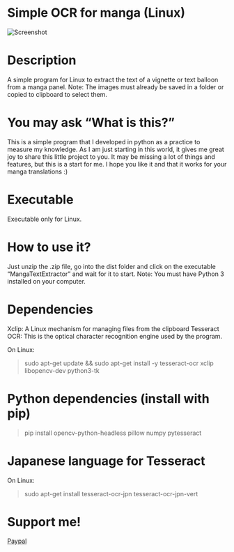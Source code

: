 # Simple OCR for manga (Linux)
![Screenshot]("captura.png")

# Description
A simple program for Linux to extract the text of a vignette or text balloon from a manga panel.
Note: The images must already be saved in a folder or copied to clipboard to select them.

# You may ask “What is this?”
This is a simple program that I developed in python as a practice to measure my knowledge.
As I am just starting in this world, it gives me great joy to share this little project to you.
It may be missing a lot of things and features, but this is a start for me.
I hope you like it and that it works for your manga translations :)

# Executable
Executable only for Linux.

# How to use it?
Just unzip the .zip file, go into the dist folder and click on the executable “MangaTextExtractor” and wait for it to start.
Note: You must have Python 3 installed on your computer.

# Dependencies
Xclip: A Linux mechanism for managing files from the clipboard
Tesseract OCR: This is the optical character recognition engine used by the program.

On Linux: 
> sudo apt-get update && sudo apt-get install -y tesseract-ocr xclip libopencv-dev python3-tk

# Python dependencies (install with pip)
> pip install opencv-python-headless pillow numpy pytesseract

# Japanese language for Tesseract
On Linux: 
> sudo apt-get install tesseract-ocr-jpn tesseract-ocr-jpn-vert 

# Support me!
[Paypal](https://paypal.me/YisusM146?country.x=EC&locale.x=es_XC)
